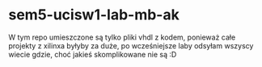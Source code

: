 # sem5-ucisw1-lab-mb-ak
W tym repo umieszczone są tylko pliki vhdl z kodem, ponieważ całe projekty z xilinxa byłyby za duże, po wcześniejsze laby odsyłam wszyscy wiecie gdzie, choć jakieś skomplikowane nie są :D
